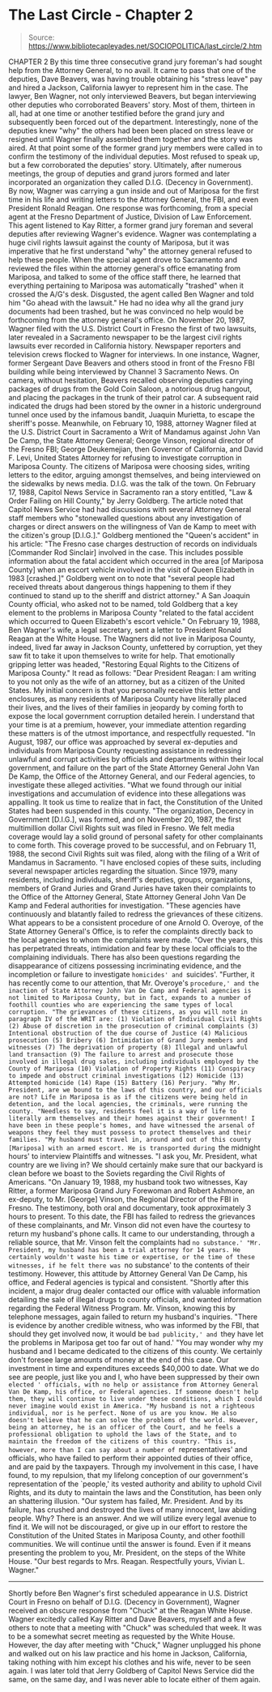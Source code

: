 # The Last Circle - Chapter 2

> Source: https://www.bibliotecapleyades.net/SOCIOPOLITICA/last_circle/2.htm

CHAPTER 2
By this time three consecutive grand jury foreman's had sought help from the Attorney General, to no avail. It came to pass that one of the deputies, Dave Beavers, was having trouble obtaining his "stress leave" pay and hired a Jackson, California lawyer to represent him in the case. The lawyer, Ben Wagner, not only interviewed Beavers, but began interviewing other deputies who corroborated Beavers' story. Most of them, thirteen in all, had at one time or another testified before the grand jury and subsequently been forced out of the department. Interestingly, none of the deputies knew "why" the others had been been placed on stress leave or resigned until Wagner finally assembled them together and the story was aired.
At that point some of the former grand jury members were called in to confirm the testimony of the individual deputies. Most refused to speak up, but a few corroborated the deputies' story. Ultimately, after numerous meetings, the group of deputies and grand jurors formed and later incorporated an organization they called D.I.G. (Decency in Government).
By now, Wagner was carrying a gun inside and out of Mariposa for the first time in his life and writing letters to the Attorney General, the FBI, and even President Ronald Reagan. One response was forthcoming, from a special agent at the Fresno Department of Justice, Division of Law Enforcement. This agent listened to Kay Ritter, a former grand jury foreman and several deputies after reviewing Wagner's evidence.
Wagner was contemplating a huge civil rights lawsuit against the county of Mariposa, but it was imperative that he first understand "why" the attorney general refused to help these people. When the special agent drove to Sacramento and reviewed the files within the attorney general's office emanating from Mariposa, and talked to some of the office staff there, he learned that everything pertaining to Mariposa was automatically "trashed" when it crossed the A/G's desk.
Disgusted, the agent called Ben Wagner and told him "Go ahead with the lawsuit." He had no idea why all the grand jury documents had been trashed, but he was convinced no help would be forthcoming from the attorney general's office.
On November 20, 1987, Wagner filed with the U.S. District Court in Fresno the first of two lawsuits, later revealed in a Sacramento newspaper to be the largest civil rights lawsuits ever recorded in California history. Newspaper reporters and television crews flocked to Wagner for interviews. In one instance, Wagner, former Sergeant Dave Beavers and others stood in front of the Fresno FBI building while being interviewed by Channel 3 Sacramento News.
On camera, without hesitation, Beavers recalled observing deputies carrying packages of drugs from the Gold Coin Saloon, a notorious drug hangout, and placing the packages in the trunk of their patrol car. A subsequent raid indicated the drugs had been stored by the owner in a historic underground tunnel once used by the infamous bandit, Juaquin Murietta, to escape the sheriff's posse.
Meanwhile, on February 10, 1988, attorney Wagner filed at the U.S. District Court in Sacramento a Writ of Mandamus against John Van De Camp, the State Attorney General; George Vinson, regional director of the Fresno FBI; George Deukemejian, then Governor of California, and David F. Levi, United States Attorney for refusing to investigate corruption in Mariposa County.
The citizens of Mariposa were choosing sides, writing letters to the editor, arguing amongst themselves, and being interviewed on the sidewalks by news media. D.I.G. was the talk of the town. On February 17, 1988, Capitol News Service in Sacramento ran a story entitled, "Law & Order Failing on Hill County," by Jerry Goldberg. The article noted that Capitol News Service had had discussions with several Attorney General staff members who "stonewalled questions about any investigation of charges or direct answers on the willingness of Van de Kamp to meet with the citizen's group [D.I.G.]."
Goldberg mentioned the "Queen's accident" in his article: "The Fresno case charges destruction of records on individuals [Commander Rod Sinclair] involved in the case. This includes possible information about the fatal accident which occurred in the area [of Mariposa County] when an escort vehicle involved in the visit of Queen Elizabeth in 1983 [crashed.]"
Goldberg went on to note that "several people had received threats about dangerous things happening to them if they continued to stand up to the sheriff and district attorney." A San Joaquin County official, who asked not to be named, told Goldberg that a key element to the problems in Mariposa County "related to the fatal accident which occurred to Queen Elizabeth's escort vehicle."
On February 19, 1988, Ben Wagner's wife, a legal secretary, sent a letter to President Ronald Reagan at the White House. The Wagners did not live in Mariposa County, indeed, lived far away in Jackson County, unfettered by corruption, yet they saw fit to take it upon themselves to write for help. That emotionally gripping letter was headed, "Restoring Equal Rights to the Citizens of Mariposa County." It read as follows:
"Dear President Reagan:
I am writing to you not only as the wife of an attorney, but as a citizen of the United States. My initial concern is that you personally receive this letter and enclosures, as many residents of Mariposa County have literally placed their lives, and the lives of their families in jeopardy by coming forth to expose the local government corruption detailed herein. I understand that your time is at a premium, however, your immediate attention regarding these matters is of the utmost importance, and respectfully requested.
"In August, 1987, our office was approached by several ex-deputies and individuals from Mariposa County requesting assistance in redressing unlawful and corrupt activities by officials and departments within their local government, and failure on the part of the State Attorney General John Van De Kamp, the Office of the Attorney General, and our Federal agencies, to investigate these alleged activities.
"What we found through our initial investigations and accumulation of evidence into these allegations was appalling. It took us time to realize that in fact, the Constitution of the United States had been suspended in this county.
"The organization, Decency in Government [D.I.G.], was formed, and on November 20, 1987, the first multimillion dollar Civil Rights suit was filed in Fresno. We felt media coverage would lay a solid ground of personal safety for other complainants to come forth. This coverage proved to be successful, and on February 11, 1988, the second Civil Rights suit was filed, along with the filing of a Writ of Mandamus in Sacramento.
"I have enclosed copies of these suits, including several newspaper articles regarding the situation. Since 1979, many residents, including individuals, sheriff's deputies, groups, organizations, members of Grand Juries and Grand Juries have taken their complaints to the Office of the Attorney General, State Attorney General John Van De Kamp and Federal authorities for investigation.
"These agencies have continuously and blatantly failed to redress the grievances of these citizens. What appears to be a consistent procedure of one Arnold O. Overoye, of the State Attorney General's Office, is to refer the complaints directly back to the local agencies to whom the complaints were made.
"Over the years, this has perpetrated threats, intimidation and fear by these local officials to the complaining individuals. There has also been questions regarding the disappearance of citizens possessing incriminating evidence, and the incompletion or failure to investigate `homicides' and `suicides'.
"Further, it has recently come to our attention, that Mr. Overoye's `procedure,' and the inaction of State Attorney John Van De Camp and Federal agencies is not limited to Mariposa County, but in fact, expands to a number of foothill counties who are experiencing the same types of local corruption.
"The grievances of these citizens, as you will note in paragraph IV of the WRIT are:
(1) Violation of Individual Civil Rights
(2) Abuse of discretion in the prosecution of criminal complaints
(3) Intentional obstruction of the due course of Justice
(4) Malicious prosecution
(5) Bribery
(6) Intimidation of Grand Jury members and witnesses
(7) The deprivation of property
(8) Illegal and unlawful land transaction
(9) The failure to arrest and prosecute those involved in illegal drug sales, including individuals employed by the County of Mariposa
(10) Violation of Property Rights
(11) Conspiracy to impede and obstruct criminal investigations
(12) Homicide
(13) Attempted homicide
(14) Rape
(15) Battery
(16) Perjury.
"Why Mr. President, are we bound to the laws of this country, and our officials are not? Life in Mariposa is as if the citizens were being held in detention, and the local agencies, the criminals, were running the county.
"Needless to say, residents feel it is a way of life to literally arm themselves and their homes against their government! I have been in these people's homes, and have witnessed the arsenal of weapons they feel they must possess to protect themselves and their families.
"My husband must travel in, around and out of this county [Mariposa] with an armed escort. He is transported during `the midnight hours' to interview Plaintiffs and witnesses.
"I ask you, Mr. President, what country are we living in? We should certainly make sure that our backyard is clean before we boast to the Soviets regarding the Civil Rights of Americans.
"On January 19, 1988, my husband took two witnesses, Kay Ritter, a former Mariposa Grand Jury Forewoman and Robert Ashmore, an ex-deputy, to Mr. [George] Vinson, the Regional Director of the FBI in Fresno. The testimony, both oral and documentary, took approximately 3 hours to present. To this date, the FBI has failed to redress the grievances of these complainants, and Mr. Vinson did not even have the courtesy to return my husband's phone calls. It came to our understanding, through a reliable source, that Mr. Vinson felt the complaints had `no substance.'
"Mr. President, my husband has been a trial attorney for 14 years. He certainly wouldn't waste his time or expertise, or the time of these witnesses, if he felt there was `no substance' to the contents of their testimony. However, this attitude by Attorney General Van De Camp, his office, and Federal agencies is typical and consistent.
"Shortly after this incident, a major drug dealer contacted our office with valuable information detailing the sale of illegal drugs to county officials, and wanted information regarding the Federal Witness Program. Mr. Vinson, knowing this by telephone messages, again failed to return my husband's inquiries.
"There is evidence by another credible witness, who was informed by the FBI, that should they get involved now, it would be `bad publicity,' and `they have let the problems in Mariposa get too far out of hand.'
"You may wonder why my husband and I became dedicated to the citizens of this county. We certainly don't foresee large amounts of money at the end of this case. Our investment in time and expenditures exceeds $40,000 to date. What we do see are people, just like you and I, who have been suppressed by their own `elected ' officials, with no help or assistance from Attorney General Van De Kamp, his office, or Federal agencies. If someone doesn't help them, they will continue to live under these conditions, which I could never imagine would exist in America.
"My husband is not a righteous individual, nor is he perfect. None of us are you know. He also doesn't believe that he can solve the problems of the world. However, being an attorney, he is an officer of the Court, and he feels a professional obligation to uphold the laws of the State, and to maintain the freedom of the citizens of this country.
"This is, however, more than I can say about a number of `representatives' and officials, who have failed to perform their appointed duties of their office, and are paid by the taxpayers. Through my involvement in this case, I have found, to my repulsion, that my lifelong conception of our government's representation of the `people,' its vested authority and ability to uphold Civil Rights, and its duty to maintain the laws and the Constitution, has been only an shattering illusion.
"Our system has failed, Mr. President. And by its failure, has crushed and destroyed the lives of many innocent, law abiding people. Why? There is an answer. And we will utilize every legal avenue to find it. We will not be discouraged, or give up in our effort to restore the Constitution of the United States in Mariposa County, and other foothill communities. We will continue until the answer is found. Even if it means presenting the problem to you, Mr. President, on the steps of the White House.
"Our best regards to Mrs. Reagan. Respectfully yours,
Vivian L. Wagner."
******
Shortly before Ben Wagner's first scheduled appearance in U.S. District Court in Fresno on behalf of D.I.G. (Decency in Government), Wagner received an obscure response from "Chuck" at the Reagan White House. Wagner excitedly called Kay Ritter and Dave Beavers, myself and a few others to note that a meeting with "Chuck" was scheduled that week. It was to be a somewhat secret meeting as requested by the White House.
However, the day after meeting with "Chuck," Wagner unplugged his phone and walked out on his law practice and his home in Jackson, California, taking nothing with him except his clothes and his wife, never to be seen again. I was later told that Jerry Goldberg of Capitol News Service did the same, on the same day, and I was never able to locate either of them again.
